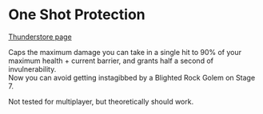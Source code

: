 # One Shot Protection
[Thunderstore page](https://thunderstore.io/c/risk-of-rain-returns/p/Klehrik/One_Shot_Protection/)

Caps the maximum damage you can take in a single hit to 90% of your maximum health + current barrier, and grants half a second of invulnerability.  
Now you can avoid getting instagibbed by a Blighted Rock Golem on Stage 7.

Not tested for multiplayer, but theoretically should work.
